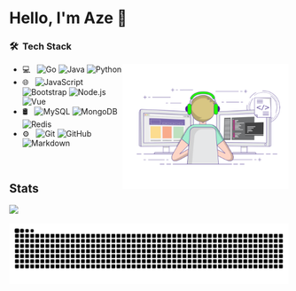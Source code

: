 # Hello, I'm Aze 👋
<h3> 🛠 &nbsp;Tech Stack</h3>
<img style="float: right" alt="GIF" src="https://raw.githubusercontent.com/devSouvik/devSouvik/master/gif3.gif" width="300"/>

- 💻 &nbsp;
  ![Go](https://img.shields.io/badge/-Go-333333?style=flat&logo=Go)
  ![Java](https://img.shields.io/badge/-Java-333333?style=flat&logo=Java&logoColor=007396)
  ![Python](https://img.shields.io/badge/-Python-333333?style=flat&logo=Python&logoColor=007396)
- 🌐 &nbsp;
  ![JavaScript](https://img.shields.io/badge/-JavaScript-333333?style=flat&logo=javascript)
  ![Bootstrap](https://img.shields.io/badge/-Bootstrap-333333?style=flat&logo=bootstrap&logoColor=563D7C)
  ![Node.js](https://img.shields.io/badge/-Node.js-333333?style=flat&logo=node.js)
  ![Vue](https://img.shields.io/badge/-Vue-333333?style=flat&logo=Vue.js)
- 🛢 &nbsp;
  ![MySQL](https://img.shields.io/badge/-MySQL-333333?style=flat&logo=mysql)
  ![MongoDB](https://img.shields.io/badge/-MongoDB-333333?style=flat&logo=mongodb)
  ![Redis](https://img.shields.io/badge/-Redis-333333?style=flat&logo=Redis)
- ⚙️ &nbsp;
  ![Git](https://img.shields.io/badge/-Git-333333?style=flat&logo=git)
  ![GitHub](https://img.shields.io/badge/-GitHub-333333?style=flat&logo=github)
  ![Markdown](https://img.shields.io/badge/-Markdown-333333?style=flat&logo=markdown)
<br/>

[//]: # (![Typing SVG]&#40;https://readme-typing-svg.herokuapp.com?lines=Welcome+to+my+profile!&#41;)
## Stats
<img src="https://github-readme-stats.vercel.app/api?username=AzZze&show_icons=true&theme=radical" />

![Snake animation](https://raw.githubusercontent.com/AzZze/AzZze/output/github-contribution-grid-snake.svg)

